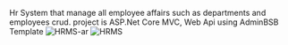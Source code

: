 Hr System that manage all employee affairs such as departments and employees crud.
project is ASP.Net Core MVC, Web Api
using AdminBSB Template
![HRMS-ar](https://github.com/AhmedMohamedRashad/HRMS/assets/63957756/74682bdd-075d-47ea-9af0-757ba70ae015)
![HRMS](https://github.com/AhmedMohamedRashad/HRMS/assets/63957756/f7f10756-55c7-4520-88f3-81a249bd3332)
